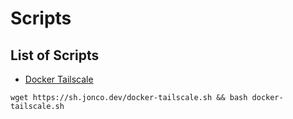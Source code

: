 # Scripts

## List of Scripts

- [Docker Tailscale](docker-tailscale.sh)

```shell
wget https://sh.jonco.dev/docker-tailscale.sh && bash docker-tailscale.sh
```
